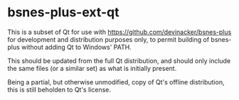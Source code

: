# bsnes-plus-ext-qt

This is a subset of Qt for use with https://github.com/devinacker/bsnes-plus for development and distribution purposes only, to permit building of bsnes-plus without adding Qt to Windows' PATH.

This should be updated from the full Qt distribution, and should only include the same files (or a similar set) as what is initially present.

Being a partial, but otherwise unmodified, copy of Qt's offline distribution, this is still beholden to Qt's license.